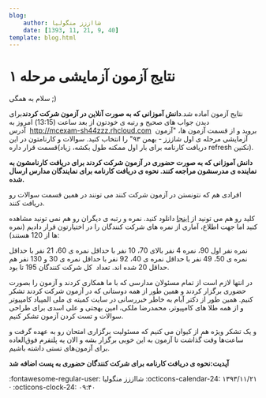 ```yaml
---
blog:
    author: شااززز منگولیا
    date: [1393, 11, 21, 9, 40]
template: blog.html
---
```

# نتایج آزمون آزمایشی مرحله ۱

<div class="cnt">
سلام به همگی ;)<p></p>
<p>نتایج آزمون آماده شد.<strong>دانش آموزانی که به صورت آنلاین در آزمون شرکت کردند</strong>برای دیدن جواب های صحیح و رتبه ی خودتون از بعد ساعت (13:15) امروز به آدرس  <a href="http://mcexam-sh44zzz.rhcloud.com/">http://mcexam-sh44zzz.rhcloud.com</a>  بروید و از قسمت آزمون ها، "آزمون آزمایشی مرحله ی اول شاززز - بهمن ۹۳" را انتخاب کنید. سوالات و کارنامتون در این قسمت قرار داره(دریافت کارنامه برای بار اول ممکنه طول بکشه، زیاد refresh نکنین). </p>
<p><strong>دانش آموزانی که به صورت حضوری در آزمون شرکت کردند برای دریافت کارنامشون به نماینده ی مدرسشون مراجعه کنند. نحوه ی دریافت کارنامه برای نمایندگان مدارس ارسال شده.</strong></p>
<p>افرادی هم که نتونستن در آزمون شرکت کنند می تونند در همین قسمت سوالات رو دریافت کنند.</p>
<p>کلید رو هم می تونید از <a href="http://l2l.ir/54X" target="_blank">اینجا</a> دانلود کنید. نمره و رتبه ی دیگران رو هم نمی تونید مشاهده کنید اما جهت اطلاع، آماری از نمره های شرکت کنندگان را در اختیارتون قرار دادیم (نمره ها از 120 هستند):</p>
<p>نمره نفر اول 90، نمره 4 نفر بالای 70، 10 نفر با حداقل نمره ی 60، 21 نفر با حداقل نمره ی 50، 49 نفر با حداقل نمره ی 40، 92 نفر با حداقل نمره ی 30 و 130 نفر هم حداقل 20 شده اند. تعداد  کل شرکت کنندگان 195 تا بود.</p>
<p>در انتها لازم است از تمام مسئولان مدارسی که با ما همکاری کردند و آزمون را بصورت حضوری برگزار کردند و همین طور از همه دوستانی که در آزمون شرکت کردند تشکر کنیم. همین طور از دکتر آبام به خاطر خبررسانی در سایت کمیته ی ملی المپیاد کامپیوتر و از همه طلا های کامپیوتر، محمدرضا ملکی، امین بهجتی و علی اسدی برای طراحی سوالات و تست کردن آزمون تشکر کنیم.</p>
<p>و یک تشکر ویژه هم از کیوان می کنیم که مسئولیت برگزاری امتحان رو به عهده گرفت و ساعت‌ها وقت گذاشت تا آزمون به‌ این خوبی برگزار بشه و الان یه پلتفرم فوق‌العاده برای آزمون‌های تستی داشته باشیم.</p>
<p><strong>آپدیت:نحوه ی دریافت کارنامه برای شرکت کنندگان حضوری به پست اضافه شد</strong></p>
</div>

<div class="blog-info" markdown>
<span class="blog-author">
:fontawesome-regular-user: شااززز منگولیا
</span>
<span class="blog-date">
:octicons-calendar-24: ۱۳۹۳/۱۱/۲۱ · :octicons-clock-24: ۰۹:۴۰
</span>
</div>

